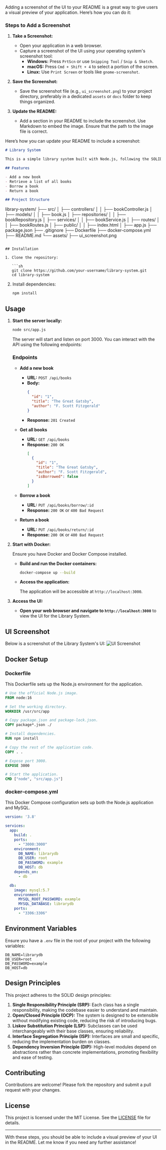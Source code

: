 Adding a screenshot of the UI to your README is a great way to give users a visual preview of your application. Here’s how you can do it:

### Steps to Add a Screenshot

1. **Take a Screenshot:**
   - Open your application in a web browser.
   - Capture a screenshot of the UI using your operating system's screenshot tool:
     - **Windows:** Press `PrtScn` or use `Snipping Tool` / `Snip & Sketch`.
     - **macOS:** Press `Cmd + Shift + 4` to select a portion of the screen.
     - **Linux:** Use `Print Screen` or tools like `gnome-screenshot`.

2. **Save the Screenshot:**
   - Save the screenshot file (e.g., `ui_screenshot.png`) to your project directory, preferably in a dedicated `assets` or `docs` folder to keep things organized.

3. **Update the README:**
   - Add a section in your README to include the screenshot. Use Markdown to embed the image. Ensure that the path to the image file is correct.

Here’s how you can update your README to include a screenshot:

```markdown
# Library System

This is a simple library system built with Node.js, following the SOLID design principles. It allows you to manage books in a library, including adding new books, retrieving a list of all books, borrowing books, and returning books.

## Features

- Add a new book
- Retrieve a list of all books
- Borrow a book
- Return a book

## Project Structure

```
library-system/
├── src/
│   ├── controllers/
│   │   ├── bookController.js
│   ├── models/
│   │   ├── book.js
│   ├── repositories/
│   │   ├── bookRepository.js
│   ├── services/
│   │   ├── bookService.js
│   ├── routes/
│   │   ├── bookRoutes.js
│   ├── public/
│   │   ├── index.html
│   ├── app.js
├── package.json
├── .gitignore
├── Dockerfile
├── docker-compose.yml
├── README.md
└── assets/
    ├── ui_screenshot.png
```

## Installation

1. Clone the repository:

   ```sh
   git clone https://github.com/your-username/library-system.git
   cd library-system
   ```

2. Install dependencies:

   ```sh
   npm install
   ```

## Usage

1. **Start the server locally:**

   ```sh
   node src/app.js
   ```

   The server will start and listen on port 3000. You can interact with the API using the following endpoints:

   ### Endpoints

   - **Add a new book**
     - **URL:** `POST /api/books`
     - **Body:**
       ```json
       {
         "id": "1",
         "title": "The Great Gatsby",
         "author": "F. Scott Fitzgerald"
       }
       ```
     - **Response:** `201 Created`

   - **Get all books**
     - **URL:** `GET /api/books`
     - **Response:** `200 OK`
       ```json
       [
         {
           "id": "1",
           "title": "The Great Gatsby",
           "author": "F. Scott Fitzgerald",
           "isBorrowed": false
         }
       ]
       ```

   - **Borrow a book**
     - **URL:** `PUT /api/books/borrow/:id`
     - **Response:** `200 OK` or `400 Bad Request`

   - **Return a book**
     - **URL:** `PUT /api/books/return/:id`
     - **Response:** `200 OK` or `400 Bad Request`

2. **Start with Docker:**

   Ensure you have Docker and Docker Compose installed.

   - **Build and run the Docker containers:**

     ```sh
     docker-compose up --build
     ```

   - **Access the application:**

     The application will be accessible at `http://localhost:3000`.

3. **Access the UI:**

   - **Open your web browser and navigate to `http://localhost:3000`** to view the UI for the Library System.

## UI Screenshot

Below is a screenshot of the Library System's UI:
![UI Screenshot](image.png)

## Docker Setup

### Dockerfile

This Dockerfile sets up the Node.js environment for the application.

```Dockerfile
# Use the official Node.js image.
FROM node:16

# Set the working directory.
WORKDIR /usr/src/app

# Copy package.json and package-lock.json.
COPY package*.json ./

# Install dependencies.
RUN npm install

# Copy the rest of the application code.
COPY . .

# Expose port 3000.
EXPOSE 3000

# Start the application.
CMD ["node", "src/app.js"]
```

### docker-compose.yml

This Docker Compose configuration sets up both the Node.js application and MySQL.

```yaml
version: '3.8'

services:
  app:
    build: .
    ports:
      - "3000:3000"
    environment:
      DB_NAME: librarydb
      DB_USER: root
      DB_PASSWORD: example
      DB_HOST: db
    depends_on:
      - db

  db:
    image: mysql:5.7
    environment:
      MYSQL_ROOT_PASSWORD: example
      MYSQL_DATABASE: librarydb
    ports:
      - "3306:3306"
```

## Environment Variables

Ensure you have a `.env` file in the root of your project with the following variables:

```
DB_NAME=librarydb
DB_USER=root
DB_PASSWORD=example
DB_HOST=db
```

## Design Principles

This project adheres to the SOLID design principles:

1. **Single Responsibility Principle (SRP):** Each class has a single responsibility, making the codebase easier to understand and maintain.
2. **Open/Closed Principle (OCP):** The system is designed to be extensible without modifying existing code, reducing the risk of introducing bugs.
3. **Liskov Substitution Principle (LSP):** Subclasses can be used interchangeably with their base classes, ensuring reliability.
4. **Interface Segregation Principle (ISP):** Interfaces are small and specific, reducing the implementation burden on classes.
5. **Dependency Inversion Principle (DIP):** High-level modules depend on abstractions rather than concrete implementations, promoting flexibility and ease of testing.

## Contributing

Contributions are welcome! Please fork the repository and submit a pull request with your changes.

## License

This project is licensed under the MIT License. See the [LICENSE](LICENSE) file for details.

---

With these steps, you should be able to include a visual preview of your UI in the README. Let me know if you need any further assistance!